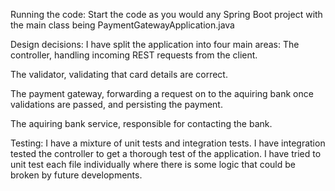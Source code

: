 Running the code:
Start the code as you would any Spring Boot project with the main class being PaymentGatewayApplication.java

Design decisions:
I have split the application into four main areas:
The controller, handling incoming REST requests from the client.

The validator, validating that card details are correct.

The payment gateway, forwarding a request on to the aquiring bank once validations are passed, and persisting the payment.

The aquiring bank service, responsible for contacting the bank.

Testing:
I have a mixture of unit tests and integration tests. I have integration tested the controller to get a thorough test of the application. I have tried to unit test each file individually where there is some logic that could be broken by future developments.

